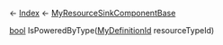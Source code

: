 ← [Index](Api-Index) ← [MyResourceSinkComponentBase](VRage.Game.Components.MyResourceSinkComponentBase)

[bool](System.Boolean) IsPoweredByType([MyDefinitionId](VRage.Game.MyDefinitionId) resourceTypeId)

